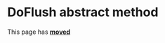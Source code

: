 # DoFlush abstract method

This page has [**moved**](https://lib-docs.delphidabbler.com/IOUtils/1/API/TPJPipeFilter-DoFlush)